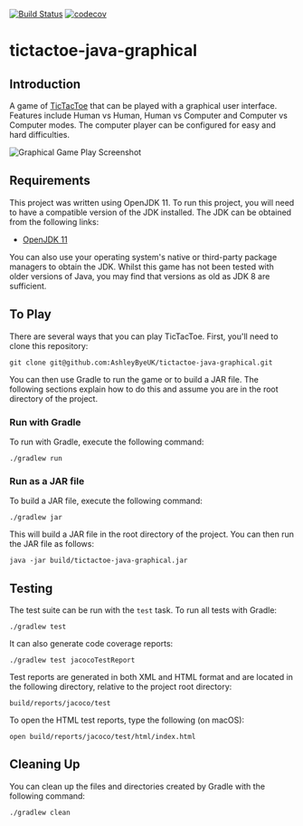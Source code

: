 [![Build Status](https://travis-ci.org/AshleyByeUK/tictactoe-java-graphical.svg?branch=master)](https://travis-ci.org/AshleyByeUK/tictactoe-java-graphical)
[![codecov](https://codecov.io/gh/AshleyByeUK/tictactoe-java-graphical/branch/master/graph/badge.svg)](https://codecov.io/gh/AshleyByeUK/tictactoe-java-graphical)

# tictactoe-java-graphical

## Introduction

A game of [TicTacToe](https://github.com/AshleyByeUK/tictactoe-java-graphical) that can be played with a graphical user interface. Features include Human vs Human,
Human vs Computer and Computer vs Computer modes. The computer player can be configured for easy and hard difficulties.

![Graphical Game Play Screenshot](images/graphical-screenshot.png)

## Requirements

This project was written using OpenJDK 11. To run this project, you will need to have a compatible version of the
JDK installed. The JDK can be obtained from the following links:

- [OpenJDK 11](https://jdk.java.net/11/)

You can also use your operating system's native or third-party package managers to obtain the JDK. Whilst this game 
has not been tested with older versions of Java, you may find that versions as old as JDK 8 are sufficient.

## To Play

There are several ways that you can play TicTacToe. First, you'll need to clone this repository:

`git clone git@github.com:AshleyByeUK/tictactoe-java-graphical.git`

You can then use Gradle to run the game or to build a JAR file. The following sections explain how to do this and
assume you are in the root directory of the project.

### Run with Gradle

To run with Gradle, execute the following command:

`./gradlew run`

### Run as a JAR file

To build a JAR file, execute the following command:

`./gradlew jar`

This will build a JAR file in the root directory of the project. You can then run the JAR file as follows:

`java -jar build/tictactoe-java-graphical.jar`


## Testing

The test suite can be run with the `test` task. To run all tests with Gradle:

```
./gradlew test
```

It can also generate code coverage reports:

```
./gradlew test jacocoTestReport
```

Test reports are generated in both XML and HTML format and are located in the following directory, relative to the
project root directory:

```
build/reports/jacoco/test
```

To open the HTML test reports, type the following (on macOS):

```
open build/reports/jacoco/test/html/index.html
```

## Cleaning Up

You can clean up the files and directories created by Gradle with the following command:

`./gradlew clean`
